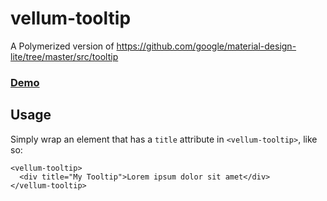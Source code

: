 # vellum-tooltip

A Polymerized version of https://github.com/google/material-design-lite/tree/master/src/tooltip

### [Demo](https://vellum-tooltip.polymer.zikes.me/demo/)

## Usage

Simply wrap an element that has a `title` attribute in `<vellum-tooltip>`, like so:

```
<vellum-tooltip>
  <div title="My Tooltip">Lorem ipsum dolor sit amet</div>
</vellum-tooltip>
```
